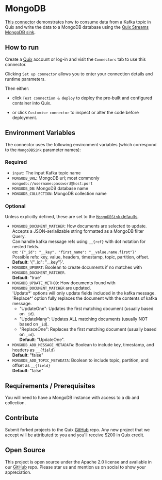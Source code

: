 # MongoDB

[This connector](https://github.com/quixio/quix-samples/tree/main/python/destinations/influxdb_3) 
demonstrates how to consume data from a Kafka topic in Quix and write the data to a 
MongoDB database using the [Quix Streams MongoDB sink](https://quix.io/docs/quix-streams/connectors/sinks/mongodb-sink.html).

## How to run

Create a [Quix](https://portal.platform.quix.io/signup?xlink=github) account or log-in and visit the `Connectors` tab to use this connector.

Clicking `Set up connector` allows you to enter your connection details and runtime parameters.

Then either: 
* click `Test connection & deploy` to deploy the pre-built and configured container into Quix. 

* or click `Customise connector` to inspect or alter the code before deployment.

## Environment Variables

The connector uses the following environment variables (which correspond to the 
`MongoDBSink` parameter names):

### Required
- `input`: The input Kafka topic name
- `MONGODB_URL`: MongoDB url; most commonly `mongodb://username:password@host:port`
- `MONGODB_DB`: MongoDB database name
- `MONGODB_COLLECTION`: MongoDB collection name

### Optional
Unless explicitly defined, these are set to the [`MongoDBSink` defaults](https://quix.io/docs/quix-streams/connectors/sinks/mongodb-sink.html#configuration-options).

- `MONGODB_DOCUMENT_MATCHER`: How documents are selected to update.    
    Accepts a JSON-serializable string formatted as a MongoDB filter Query.    
    Can handle kafka message refs using `__{ref}` with dot notation for nested fields.  
    ex: `'{"_id": "__key", "first_name": "__value.name.first"}'`    
    Possible refs: key, value, headers, timestamp, topic, partition, offset.    
    **Default**: '{"_id": "__key"}'.
- `MONGODB_UPSERT`: Boolean to create documents if no matches with `MONGODB_DOCUMENT_MATCHER`.    
    **Default**: "true"
- `MONGODB_UPDATE_METHOD`: How documents found with `MONGODB_DOCUMENT_MATCHER` are updated.    
    'Update*' options will only update fields included in the kafka message.    
    'Replace*' option fully replaces the document with the contents of kafka message.    
    - "UpdateOne": Updates the first matching document (usually based on `_id`).    
    - "UpdateMany": Updates ALL matching documents (usually NOT based on `_id`).    
    - "ReplaceOne": Replaces the first matching document (usually based on `_id`).    
    **Default**: "UpdateOne".
- `MONGODB_ADD_MESSAGE_METADATA`: Boolean to include key, timestamp, and headers as `__{field}`    
    **Default**: "false"
- `MONGODB_ADD_TOPIC_METADATA`: Boolean to include topic, partition, and offset as `__{field}`    
    **Default**: "false"


## Requirements / Prerequisites

You will need to have a MongoDB instance with access to a db and collection.

## Contribute

Submit forked projects to the Quix [GitHub](https://github.com/quixio/quix-samples) repo. Any new project that we accept will be attributed to you and you'll receive $200 in Quix credit.

## Open Source

This project is open source under the Apache 2.0 license and available in our [GitHub](https://github.com/quixio/quix-samples) repo. Please star us and mention us on social to show your appreciation.
